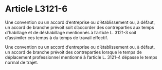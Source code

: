 # Article L3121-6

Une convention ou un accord d’entreprise ou d’établissement ou, à défaut, un accord de branche prévoit soit d’accorder des contreparties aux temps d’habillage et de déshabillage mentionnés à l’article L. 3121-3 soit d’assimiler ces temps à du temps de travail effectif.

Une convention ou un accord d’entreprise ou d’établissement ou, à défaut, un accord de branche prévoit des contreparties lorsque le temps de déplacement professionnel mentionné à l’article L. 3121-4 dépasse le temps normal de trajet.
